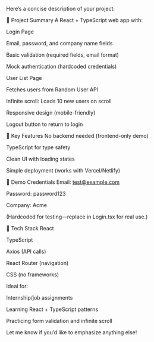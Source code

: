 Here’s a concise description of your project:

🔹 Project Summary
A React + TypeScript web app with:

Login Page

Email, password, and company name fields

Basic validation (required fields, email format)

Mock authentication (hardcoded credentials)

User List Page

Fetches users from Random User API

Infinite scroll: Loads 10 new users on scroll

Responsive design (mobile-friendly)

Logout button to return to login

🔹 Key Features
No backend needed (frontend-only demo)

TypeScript for type safety

Clean UI with loading states

Simple deployment (works with Vercel/Netlify)

🔹 Demo Credentials
Email: test@example.com

Password: password123

Company: Acme

(Hardcoded for testing—replace in Login.tsx for real use.)

🔹 Tech Stack
React

TypeScript

Axios (API calls)

React Router (navigation)

CSS (no frameworks)

Ideal for:

Internship/job assignments

Learning React + TypeScript patterns

Practicing form validation and infinite scroll

Let me know if you’d like to emphasize anything else!
